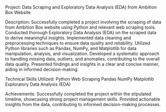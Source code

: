 Project: Data Scraping and Exploratory Data Analysis (EDA) from Ambition Box Website

Description:
Successfully completed a project involving the scraping of data from Ambition Box website using Python and relevant web scraping tools.
Conducted thorough Exploratory Data Analysis (EDA) on the scraped data to derive meaningful insights.
Implemented data cleaning and preprocessing techniques to ensure data quality and reliability.
Utilized Python libraries such as Pandas, NumPy, and Matplotlib for data manipulation, analysis, and visualization.
Developed a systematic approach to handling missing data, outliers, and anomalies, contributing to the overall data quality.
Presented findings and insights in a clear and concise manner, aiding in informed decision-making.

Technical Skills Utilized:
Python
Web Scraping
Pandas
NumPy
Matplotlib
Exploratory Data Analysis (EDA)

Achievements:
Successfully completed the project within the stipulated timeline, showcasing strong project management skills.
Provided actionable insights from the data, contributing to informed decision-making processes.
